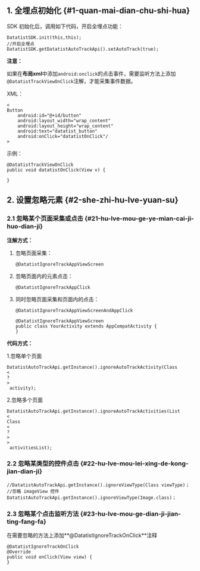 ## 1. 全埋点初始化 {#1-quan-mai-dian-chu-shi-hua}

SDK 初始化后，调用如下代码，开启全埋点功能：

```
DatatistSDK.init(this,this);
//开启全埋点
DatatistSDK.getDatatistAutoTrackApi().setAutoTrack(true);
```

**注意：**

如果在**布局xml**中添加`android:onclick`的点击事件，需要监听方法上添加`@DatatistTrackViewOnClick`注解，才能采集事件数据。

XML：

```
<
Button
    android:id="@+id/button"
    android:layout_width="wrap_content"
    android:layout_height="wrap_content"
    android:text="datatist_button"
    android:onClick="datatistOnClick"/
>
```

示例：

```
@DatatistTrackViewOnClick
public void datatistOnClick(View v) {
​
}
```

## 2. 设置忽略元素 {#2-she-zhi-hu-lve-yuan-su}

### 2.1 忽略某个页面采集或点击 {#21-hu-lve-mou-ge-ye-mian-cai-ji-huo-dian-ji}

**注解方式：**

1. 忽略页面采集：

   `@DatatistIgnoreTrackAppViewScreen`

2. 忽略页面内的元素点击：

   `@DatatistIgnoreTrackAppClick`

3. 同时忽略页面采集和页面内的点击：

   `@DatatistIgnoreTrackAppViewScreenAndAppClick`

   ```
   @DatatistIgnoreTrackAppViewScreen
   public class YourActivity extends AppCompatActivity {
   }
   ```

**代码方式：**

1.忽略单个页面

```
DatatistAutoTrackApi.getInstance().ignoreAutoTrackActivity(Class
<
?
>
 activity);
```

2.忽略多个页面

```
DatatistAutoTrackApi.getInstance().ignoreAutoTrackActivities(List
<
Class
<
?
>
>
 activitiesList);
```

### 2.2 忽略某类型的控件点击 {#22-hu-lve-mou-lei-xing-de-kong-jian-dian-ji}

```
//DatatistAutoTrackApi.getInstance().ignoreViewType(Class viewType)；
//忽略 imageView 控件
DatatistAutoTrackApi.getInstance().ignoreViewType(Image.class)；
```

### 2.3 忽略某个点击监听方法 {#23-hu-lve-mou-ge-dian-ji-jian-ting-fang-fa}

在需要忽略的方法上添加**@DatatistIgnoreTrackOnClick**注释

```
@DatatistIgnoreTrackOnClick
@Override
public void onClick(View view) {
}
```



